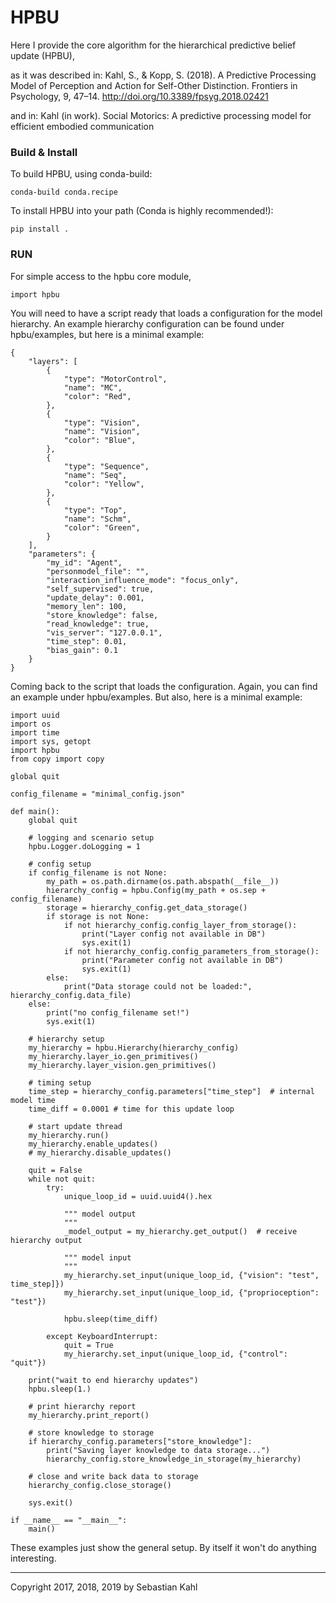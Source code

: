 # HPBU

Here I provide the core algorithm for the hierarchical predictive belief update (HPBU),

as it was described in:
Kahl, S., & Kopp, S. (2018). A Predictive Processing Model of Perception and Action for Self-Other Distinction. Frontiers in Psychology, 9, 47–14. http://doi.org/10.3389/fpsyg.2018.02421

and in:
Kahl (in work). Social Motorics: A predictive processing model for efficient embodied communication

### Build & Install

To build HPBU, using conda-build:

    conda-build conda.recipe

To install HPBU into your path (Conda is highly recommended!):

    pip install .

### RUN

For simple access to the hpbu core module,

    import hpbu

You will need to have a script ready that loads a configuration for the model hierarchy.
An example hierarchy configuration can be found under hpbu/examples, but here is a minimal example:

    {
        "layers": [
            {
                "type": "MotorControl",
                "name": "MC",
                "color": "Red",
            },
            {
                "type": "Vision",
                "name": "Vision",
                "color": "Blue",
            },
            {
                "type": "Sequence",
                "name": "Seq",
                "color": "Yellow",
            },
            {
                "type": "Top",
                "name": "Schm",
                "color": "Green",
            }
        ],
        "parameters": {
            "my_id": "Agent",
            "personmodel_file": "",
            "interaction_influence_mode": "focus_only",
            "self_supervised": true,
            "update_delay": 0.001,
            "memory_len": 100,
            "store_knowledge": false,
            "read_knowledge": true,
            "vis_server": "127.0.0.1",
            "time_step": 0.01,
            "bias_gain": 0.1
        }
    }

Coming back to the script that loads the configuration.
Again, you can find an example under hpbu/examples.
But also, here is a minimal example:

    import uuid
    import os
    import time
    import sys, getopt
    import hpbu
    from copy import copy

    global quit

    config_filename = "minimal_config.json"

    def main():
        global quit

        # logging and scenario setup
        hpbu.Logger.doLogging = 1

        # config setup
        if config_filename is not None:
            my_path = os.path.dirname(os.path.abspath(__file__))
            hierarchy_config = hpbu.Config(my_path + os.sep + config_filename)
            storage = hierarchy_config.get_data_storage()
            if storage is not None:
                if not hierarchy_config.config_layer_from_storage():
                    print("Layer config not available in DB")
                    sys.exit(1)
                if not hierarchy_config.config_parameters_from_storage():
                    print("Parameter config not available in DB")
                    sys.exit(1)
            else:
                print("Data storage could not be loaded:", hierarchy_config.data_file)
        else:
            print("no config_filename set!")
            sys.exit(1)

        # hierarchy setup
        my_hierarchy = hpbu.Hierarchy(hierarchy_config)
        my_hierarchy.layer_io.gen_primitives()
        my_hierarchy.layer_vision.gen_primitives()

        # timing setup
        time_step = hierarchy_config.parameters["time_step"]  # internal model time
        time_diff = 0.0001 # time for this update loop

        # start update thread
        my_hierarchy.run()
        my_hierarchy.enable_updates()
        # my_hierarchy.disable_updates()

        quit = False
        while not quit:
            try:
                unique_loop_id = uuid.uuid4().hex

                """ model output
                """
                _model_output = my_hierarchy.get_output()  # receive hierarchy output

                """ model input
                """
                my_hierarchy.set_input(unique_loop_id, {"vision": "test", time_step]})
                my_hierarchy.set_input(unique_loop_id, {"proprioception": "test"})

                hpbu.sleep(time_diff)

            except KeyboardInterrupt:
                quit = True
                my_hierarchy.set_input(unique_loop_id, {"control": "quit"})

        print("wait to end hierarchy updates")
        hpbu.sleep(1.)

        # print hierarchy report
        my_hierarchy.print_report()

        # store knowledge to storage
        if hierarchy_config.parameters["store_knowledge"]:
            print("Saving layer knowledge to data storage...")
            hierarchy_config.store_knowledge_in_storage(my_hierarchy)

        # close and write back data to storage
        hierarchy_config.close_storage()

        sys.exit()

    if __name__ == "__main__":
        main()


These examples just show the general setup. By itself it won't do anything interesting.

---
Copyright 2017, 2018, 2019 by Sebastian Kahl
